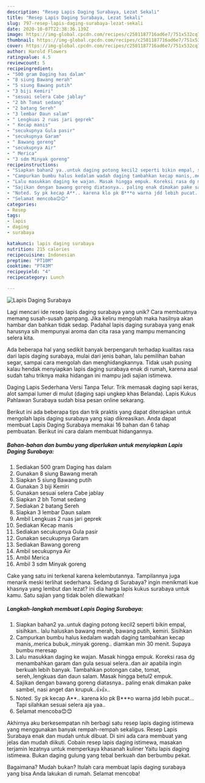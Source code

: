 ```yaml
---
description: "Resep Lapis Daging Surabaya, Lezat Sekali"
title: "Resep Lapis Daging Surabaya, Lezat Sekali"
slug: 797-resep-lapis-daging-surabaya-lezat-sekali
date: 2020-10-07T22:38:36.139Z
image: https://img-global.cpcdn.com/recipes/c2581187716ad6e7/751x532cq70/lapis-daging-surabaya-foto-resep-utama.jpg
thumbnail: https://img-global.cpcdn.com/recipes/c2581187716ad6e7/751x532cq70/lapis-daging-surabaya-foto-resep-utama.jpg
cover: https://img-global.cpcdn.com/recipes/c2581187716ad6e7/751x532cq70/lapis-daging-surabaya-foto-resep-utama.jpg
author: Harold Flowers
ratingvalue: 4.5
reviewcount: 5
recipeingredient:
- "500 gram Daging has dalam"
- "8 siung Bawang merah"
- "5 siung Bawang putih"
- "3 biji Kemiri"
- "sesuai selera Cabe jablay"
- "2 bh Tomat sedang"
- "2 batang Sereh"
- "3 lembar Daun salam"
- " Lengkuas 2 ruas jari geprek"
- " Kecap manis"
- "secukupnya Gula pasir"
- "secukupnya Garam"
- " Bawang goreng"
- "secukupnya Air"
- " Merica"
- "3 sdm Minyak goreng"
recipeinstructions:
- "Siapkan bahan2 ya..untuk daging potong kecil2 seperti bikin empal, sisihkan.. lalu haluskan bawang merah, bawang putih, kemiri. Sisihkan"
- "Campurkan bumbu halus kedalam wadah daging tambahkan kecap manis,.merica bubuk,.minyak goreng.. diamkan min 30 menit. Supaya bumbu meresap"
- "Lalu masukkan daging ke wajan. Masak hingga empuk. Koreksi rasa dg menambahkan garam dan gula sesuai selera..dan air apabila ingin berkuah lebih banyak. Tambahkan potongan cabe, tomat, sereh,.lengkuas dan daun salam. Masak hingga betul2 empuk."
- "Sajikan dengan bawang goreng diatasnya.. paling enak dimakan pake sambel, nasi anget dan krupuk..👍👍.."
- "Noted. Sy pk kecap A**.. karena klo pk B***o warna jdd lebih pucat... Tapi silahkan sesuai selera aja yaa.."
- "Selamat mencoba😊😊"
categories:
- Resep
tags:
- lapis
- daging
- surabaya

katakunci: lapis daging surabaya 
nutrition: 215 calories
recipecuisine: Indonesian
preptime: "PT10M"
cooktime: "PT43M"
recipeyield: "4"
recipecategory: Lunch

---
```



![Lapis Daging Surabaya](https://img-global.cpcdn.com/recipes/c2581187716ad6e7/751x532cq70/lapis-daging-surabaya-foto-resep-utama.jpg)

Lagi mencari ide resep lapis daging surabaya yang unik? Cara membuatnya memang susah-susah gampang. Jika keliru mengolah maka hasilnya akan hambar dan bahkan tidak sedap. Padahal lapis daging surabaya yang enak harusnya sih mempunyai aroma dan cita rasa yang mampu memancing selera kita.

Ada beberapa hal yang sedikit banyak berpengaruh terhadap kualitas rasa dari lapis daging surabaya, mulai dari jenis bahan, lalu pemilihan bahan segar, sampai cara mengolah dan menghidangkannya. Tidak usah pusing kalau hendak menyiapkan lapis daging surabaya enak di rumah, karena asal sudah tahu triknya maka hidangan ini mampu jadi sajian istimewa.

Daging Lapis Sederhana Versi Tanpa Telur. Trik memasak daging sapi keras, alot sampai lumer di mulut (daging sapi ungkep khas Belanda). Lapis Kukus Pahlawan Surabaya sudah bisa pesan online sekarang.


Berikut ini ada beberapa tips dan trik praktis yang dapat diterapkan untuk mengolah lapis daging surabaya yang siap dikreasikan. Anda dapat membuat Lapis Daging Surabaya memakai 16 bahan dan 6 tahap pembuatan. Berikut ini cara dalam membuat hidangannya.

<!--inarticleads1-->

##### Bahan-bahan dan bumbu yang diperlukan untuk menyiapkan Lapis Daging Surabaya:

1. Sediakan 500 gram Daging has dalam
1. Gunakan 8 siung Bawang merah
1. Siapkan 5 siung Bawang putih
1. Gunakan 3 biji Kemiri
1. Gunakan sesuai selera Cabe jablay
1. Siapkan 2 bh Tomat sedang
1. Sediakan 2 batang Sereh
1. Siapkan 3 lembar Daun salam
1. Ambil  Lengkuas 2 ruas jari geprek
1. Sediakan  Kecap manis
1. Sediakan secukupnya Gula pasir
1. Gunakan secukupnya Garam
1. Sediakan  Bawang goreng
1. Ambil secukupnya Air
1. Ambil  Merica
1. Ambil 3 sdm Minyak goreng


Cake yang satu ini terkenal karena kelembutannya. Tampilannya juga menarik meski terlihat sederhana. Sedang di Surabaya? ingin menikmati kue khasnya yang lembut dan lezat? ini dia harga lapis kukus surabaya untuk kamu. Satu sajian yang tidak boleh dilewatkan! 

<!--inarticleads2-->

##### Langkah-langkah membuat Lapis Daging Surabaya:

1. Siapkan bahan2 ya..untuk daging potong kecil2 seperti bikin empal, sisihkan.. lalu haluskan bawang merah, bawang putih, kemiri. Sisihkan
1. Campurkan bumbu halus kedalam wadah daging tambahkan kecap manis,.merica bubuk,.minyak goreng.. diamkan min 30 menit. Supaya bumbu meresap
1. Lalu masukkan daging ke wajan. Masak hingga empuk. Koreksi rasa dg menambahkan garam dan gula sesuai selera..dan air apabila ingin berkuah lebih banyak. Tambahkan potongan cabe, tomat, sereh,.lengkuas dan daun salam. Masak hingga betul2 empuk.
1. Sajikan dengan bawang goreng diatasnya.. paling enak dimakan pake sambel, nasi anget dan krupuk..👍👍..
1. Noted. Sy pk kecap A**.. karena klo pk B***o warna jdd lebih pucat... Tapi silahkan sesuai selera aja yaa..
1. Selamat mencoba😊😊


Akhirnya aku berkesempatan nih berbagi satu resep lapis daging istimewa yang menggunakan banyak rempah-rempah sekaligus. Resep Lapis Surabaya enak dan mudah untuk dibuat. Di sini ada cara membuat yang jelas dan mudah diikuti. Cobain resep lapis daging istimewa, masakan terjamin lezatnya untuk memperkaya khasanah kuliner Yaitu lapis daging istimewa. Bukan daging gulung yang tebal berkuah dan berbumbu pekat. 

Bagaimana? Mudah bukan? Itulah cara membuat lapis daging surabaya yang bisa Anda lakukan di rumah. Selamat mencoba!
